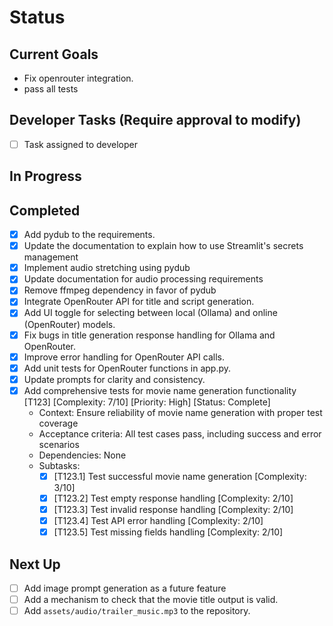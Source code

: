 # Status

## Current Goals

- Fix openrouter integration.
- pass all tests

## Developer Tasks (Require approval to modify)

- [ ] Task assigned to developer

## In Progress

## Completed
- [x] Add pydub to the requirements.
- [x] Update the documentation to explain how to use Streamlit's secrets management
- [x] Implement audio stretching using pydub
- [x] Update documentation for audio processing requirements
- [x] Remove ffmpeg dependency in favor of pydub
- [x] Integrate OpenRouter API for title and script generation.
- [x] Add UI toggle for selecting between local (Ollama) and online (OpenRouter) models.
- [x] Fix bugs in title generation response handling for Ollama and OpenRouter.
- [x] Improve error handling for OpenRouter API calls.
- [x] Add unit tests for OpenRouter functions in app.py.
- [x] Update prompts for clarity and consistency.
- [x] Add comprehensive tests for movie name generation functionality [T123] [Complexity: 7/10] [Priority: High] [Status: Complete]
  - Context: Ensure reliability of movie name generation with proper test coverage
  - Acceptance criteria: All test cases pass, including success and error scenarios
  - Dependencies: None
  - Subtasks:
    - [x] [T123.1] Test successful movie name generation [Complexity: 3/10]
    - [x] [T123.2] Test empty response handling [Complexity: 2/10]
    - [x] [T123.3] Test invalid response handling [Complexity: 2/10]
    - [x] [T123.4] Test API error handling [Complexity: 2/10]
    - [x] [T123.5] Test missing fields handling [Complexity: 2/10]

## Next Up
- [ ] Add image prompt generation as a future feature
- [ ] Add a mechanism to check that the movie title output is valid.
- [ ] Add `assets/audio/trailer_music.mp3` to the repository.

